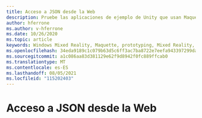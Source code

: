 ```yaml
---
title: Acceso a JSON desde la Web
description: Pruebe las aplicaciones de ejemplo de Unity que usan Maquette.
author: hferrone
ms.author: v-hferrone
ms.date: 10/26/2020
ms.topic: article
keywords: Windows Mixed Reality, Maquette, prototyping, Mixed Reality, Virtual Reality, VR, MR, Feedback, Centro de opiniones, bugs
ms.openlocfilehash: 34eda9189c1c079b63d5c6ff3ac7ba8722e7eefa943397299dace516c479db54
ms.sourcegitcommit: a1c086aa83d381129e62f9d8942f0fc889ffcab0
ms.translationtype: MT
ms.contentlocale: es-ES
ms.lasthandoff: 08/05/2021
ms.locfileid: "115202403"
---
```

# <a name="accessing-json-from-the-web"></a>Acceso a JSON desde la Web

<!-- TODO(Harrison/Stefan): Need cool header image from tutorial -->

<!-- TODO(Stefan): Create tutorial content and screenshots -->
